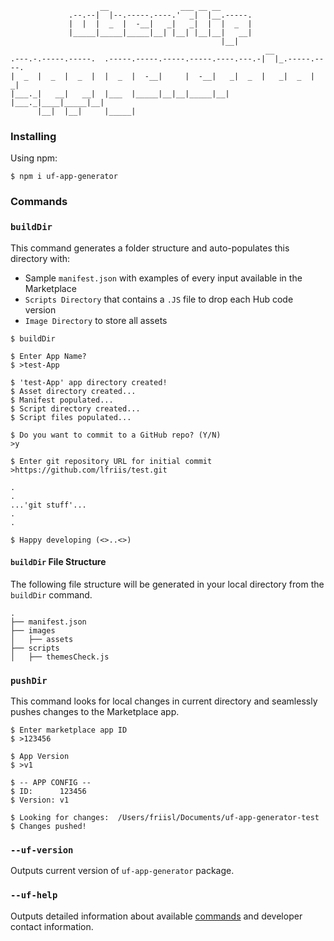                         __                ___ __ __
                 .--.--|  |--.-----.----.'  _|  |__.-----.
                 |  |  |  _  |  -__|   _|   _|  |  |  _  |
                 |_____|_____|_____|__| |__| |__|__|   __|
                                                   |__|
                                                             __
    .---.-.-----.-----.  .-----.-----.-----.-----.----.---.-|  |_.-----.----.
    |  _  |  _  |  _  |  |  _  |  -__|     |  -__|   _|  _  |   _|  _  |   _|
    |___._|   __|   __|  |___  |_____|__|__|_____|__| |___._|____|_____|__|
          |__|  |__|     |_____|

### Installing

Using npm:
```
$ npm i uf-app-generator
```

### Commands

### `buildDir`

This command generates a folder structure and auto-populates this directory with:
- Sample `manifest.json` with examples of every input available in the Marketplace
- `Scripts Directory` that contains a `.JS` file to drop each Hub code version
- `Image Directory` to store all assets

```
$ buildDir

$ Enter App Name?
$ >test-App

$ 'test-App' app directory created!
$ Asset directory created...
$ Manifest populated...
$ Script directory created...
$ Script files populated...

$ Do you want to commit to a GitHub repo? (Y/N)
>y

$ Enter git repository URL for initial commit
>https://github.com/lfriis/test.git

.
.
...'git stuff'...
.
.

$ Happy developing (<>..<>)
```

#### `buildDir` File Structure

The following file structure will be generated in your local directory from the `buildDir` command.

```
.
├── manifest.json
├── images
│   ├── assets
├── scripts
│   ├── themesCheck.js
```

### `pushDir`

This command looks for local changes in current directory and seamlessly pushes changes to the Marketplace app.

```
$ Enter marketplace app ID
$ >123456

$ App Version
$ >v1

$ -- APP CONFIG --
$ ID:      123456
$ Version: v1

$ Looking for changes:  /Users/friisl/Documents/uf-app-generator-test
$ Changes pushed!
```

### `--uf-version`

Outputs current version of `uf-app-generator` package.

### `--uf-help`

Outputs detailed information about available [commands](#commands) and developer contact information.
